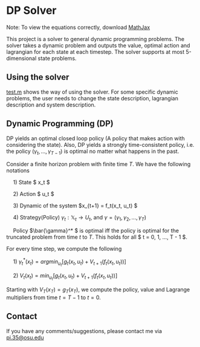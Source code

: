 # DP Solver
Note: To view the equations correctly, download [MathJax](https://chrome.google.com/webstore/detail/mathjax-plugin-for-github/ioemnmodlmafdkllaclgeombjnmnbima?hl=en)

This project is a solver to general dynamic programming problems. The solver takes a dynamic problem and outputs the value, optimal action and lagrangian for each state at each timestep. The solver supports at most 5-dimensional state problems. 

## Using the solver
[test.m](test.m) shows the way of using the solver. For some specific dynamic problems, the user needs to change the state description, lagrangian description and system description.

## Dynamic Programming (DP)
DP yields an optimal closed loop policy (A policy that makes action with considering the state). Also, DP yields a strongly time-consistent policy, i.e. the policy $(\gamma_t, ..., \gamma_{T-1})$ is optimal no matter what happens in the past.

Consider a finite horizon problem with finite time $T$. We have the following notations

&emsp; 1) State $ x_t $

&emsp; 2) Action $ u_t $

&emsp; 3) Dynamic of the system $x_{t+1} = f_t(x_t, u_t) $

&emsp; 4) Strategy(Policy) $\gamma_t : \mathbb{X}_t \to U_t$, and $\gamma = (\gamma_1, \gamma_2, ..., \gamma_T)$

&emsp; Policy $\bar{\gamma}^* $ is optimal iff the policy is optimal for the truncated problem from time $t$ to $T$. This holds for all $ t = 0, 1, ..., T - 1 $.

For every time step, we compute the following

&emsp; 1) $\gamma_t^* (x_t) = argmin_{u_t}[g_t(x_t, u_t) + V_{t+1}(f_t(x_t, u_t))]$

&emsp; 2) $V_t(x_t) = min_{u_t}[g_t(x_t, u_t) + V_{t+1}(f_t(x_t, u_t))]$

Starting with $V_T(x_T) = g_T(x_T)$, we compute the policy, value and Lagrange multipliers from time $t=T-1$ to $t=0$.

## Contact

If you have any comments/suggestions, please contact me via pi.35@osu.edu

